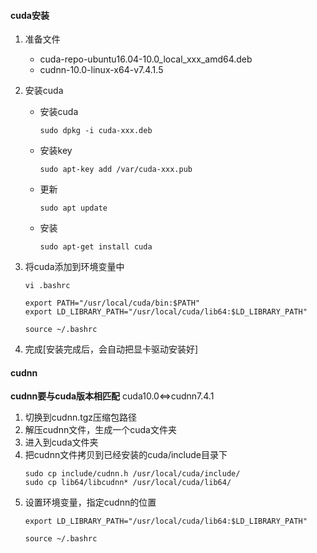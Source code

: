 #### cuda安装
1. 准备文件
	- cuda-repo-ubuntu16.04-10.0_local_xxx_amd64.deb
	- cudnn-10.0-linux-x64-v7.4.1.5

2. 安装cuda
	- 安装cuda
        ```shell
        sudo dpkg -i cuda-xxx.deb
        ```
	     
	- 安装key
		
		```shell
		sudo apt-key add /var/cuda-xxx.pub
		```
	- 更新
	
		```shell
		sudo apt update
		```
	
	- 安装
		```shell
		sudo apt-get install cuda
		```
3. 将cuda添加到环境变量中
	```
	vi .bashrc
	```
	```
	export PATH="/usr/local/cuda/bin:$PATH"
	export LD_LIBRARY_PATH="/usr/local/cuda/lib64:$LD_LIBRARY_PATH"
	```
	```
	source ~/.bashrc
	```
4. 完成[安装完成后，会自动把显卡驱动安装好]

#### cudnn
**cudnn要与cuda版本相匹配** cuda10.0<=>cudnn7.4.1
1. 切换到cudnn.tgz压缩包路径
2. 解压cudnn文件，生成一个cuda文件夹
3. 进入到cuda文件夹
4. 把cudnn文件拷贝到已经安装的cuda/include目录下
	```
	sudo cp include/cudnn.h /usr/local/cuda/include/
	sudo cp lib64/libcudnn* /usr/local/cuda/lib64/
	```
5. 设置环境变量，指定cudnn的位置
	```
	export LD_LIBRARY_PATH="/usr/local/cuda/lib64:$LD_LIBRARY_PATH"
	```
	```
	source ~/.bashrc
	```